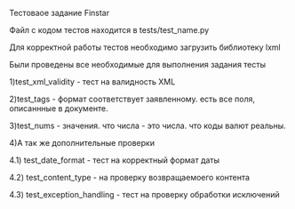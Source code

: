 Тестоваое задание Finstar 

Файл с кодом тестов находится в tests/test_name.py

Для корректной работы тестов необходимо загрузить библиотеку lxml

Были проведены все необходимые для выполнения задания тесты

1)test_xml_validity - тест на валидность XML

2)test_tags - формат соответствует заявленному. есть все поля, описаннные в документе.

3)test_nums - значения. что числа - это числа. что коды валют реальны.

4)А так же дополнительные проверки

4.1) test_date_format - тест на корректный формат даты

4.2) test_content_type - на проверку возвращаемоего контента

4.3) test_exception_handling - тест на проверку обработки исключений 
